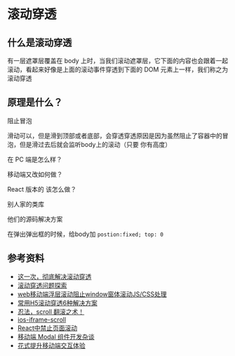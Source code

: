 # 滚动穿透





## 什么是滚动穿透

有一层遮罩层覆盖在 body 上时，当我们滚动遮罩层，它下面的内容也会跟着一起滚动，看起来好像是上面的滚动事件穿透到下面的 DOM 元素上一样，我们称之为滚动穿透



## 原理是什么？

阻止冒泡





滑动可以，但是滑到顶部或者底部，会穿透穿透原因是因为虽然阻止了容器中的冒泡，但是滑过去后就会监听body上的滚动（只要 你有高度）



在 PC 端是怎么样？

移动端又改如何做？

React 版本的 该怎么做？

别人家的类库

他们的源码解决方案



在弹出弹出框的时候，给body加 `postion:fixed; top: 0`







## 参考资料

- [这一次，彻底解决滚动穿透](https://mp.weixin.qq.com/s?__biz=MzI1ODE4NzE1Nw==&mid=2247487271&idx=1&sn=4302ecfe4a6a3862f94afce93d362063&chksm=ea0d45dddd7acccb1a18e5663c8e87b0a733d6a21ce243b40d0f28100d53cba400d618744347&mpshare=1&scene=1&srcid=02265TTQt3AsMVr37YQOPcAm&sharer_sharetime=1582725889123&sharer_shareid=778ad5bf3b27e0078eb105d7277263f6#rd)
- [滚动穿透问题探索](https://zhuanlan.zhihu.com/p/64975278)
- [web移动端浮层滚动阻止window窗体滚动JS/CSS处理](https://www.zhangxinxu.com/wordpress/2016/12/web-mobile-scroll-prevent-window-js-css/)
- [常用H5滚动穿透6种解决方案](https://mp.weixin.qq.com/s?__biz=MzIyNzk0ODIyMQ==&mid=2247483688&idx=1&sn=514d1739055679e1ba98bdd336edb023&chksm=e85822fadf2fabec3bc29e9a8dd169856f3672e37f14ffc4659b95c40bb994b3a563ec5670b2&mpshare=1&scene=1&srcid=0226Ndgvfw3nQzMQLElAKNe6&sharer_sharetime=1582725893753&sharer_shareid=778ad5bf3b27e0078eb105d7277263f6#rd)
- [忍法，scroll 翻滚之术！](https://mp.weixin.qq.com/s?__biz=Mzg4MTYwMzY1Mw==&mid=2247496335&idx=1&sn=49e1ebd34a97d70ef656439ecb411611&source=41#wechat_redirect)
- [ ios-iframe-scroll](https://github.com/lizhiyao/ios-iframe-scroll)
- [React中禁止页面滚动](https://segmentfault.com/a/1190000018598630)
- [移动端 Modal 组件开发杂谈](https://tech.youzan.com/moda-component-implement/)
- [花式提升移动端交互体验](https://www.f2ecoder.net/709.html)

